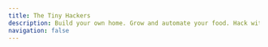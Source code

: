 ```yaml
---
title: The Tiny Hackers
description: Build your own home. Grow and automate your food. Hack with the technology. Share and live with others.
navigation: false
---
```

